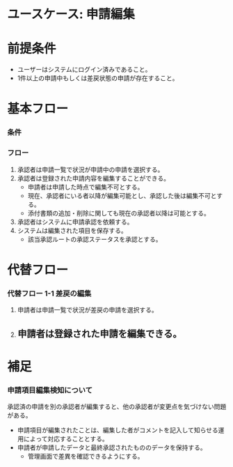 # ユースケース: 申請編集

# 前提条件

- ユーザーはシステムにログイン済みであること。
- 1件以上の申請中もしくは差戻状態の申請が存在すること。

# 基本フロー

### 条件

### フロー

1. 承認者は申請一覧で状況が申請中の申請を選択する。
1. 承認者は登録された申請内容を編集することができる。
    - 申請者は申請した時点で編集不可とする。
    - 現在、承認者にいる者以降が編集可能とし、承認した後は編集不可とする。  
    - 添付書類の追加・削除に関しても現在の承認者以降は可能とする。
1. 承認者はシステムに申請承認を依頼する。
1. システムは編集された項目を保存する。
    - 該当承認ルートの承認ステータスを承認とする。

# 代替フロー

### 代替フロー 1-1 差戻の編集

1. 申請者は申請一覧で状況が差戻の申請を選択する。
1. 申請者は登録された申請を編集できる。
    - 

# 補足

### 申請項目編集検知について

承認済の申請を別の承認者が編集すると、他の承認者が変更点を気づけない問題がある。

- 申請項目が編集されたことは、編集した者がコメントを記入して知らせる運用によって対応することとする。
- 申請者が申請したデータと最終承認されたもののデータを保持する。
    - 管理画面で差異を確認できるようにする。
